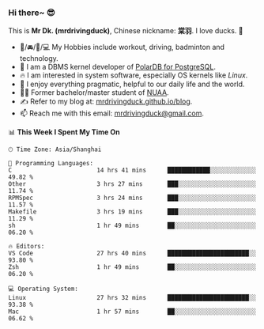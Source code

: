 ### Hi there~ 😎

This is **Mr Dk. (mrdrivingduck)**, Chinese nickname: **棠羽**. I love ducks. 🦆

- 💪/🚘/🏸/💻 My Hobbies include workout, driving, badminton and technology.
- 🍊 I am a DBMS kernel developer of [PolarDB for PostgreSQL](https://github.com/ApsaraDB/PolarDB-for-PostgreSQL).
- 🔥 I am interested in system software, especially OS kernels like *Linux*.
- 🔧 I enjoy everything pragmatic, helpful to our daily life and the world.
- 👨‍🎓 Former bachelor/master student of [NUAA](https://en.wikipedia.org/wiki/Nanjing_University_of_Aeronautics_and_Astronautics).
- ✍ Refer to my blog at: [mrdrivingduck.github.io/blog](https://mrdrivingduck.github.io/blog/).
- 📫 Reach me with this email: [mrdrivingduck@gmail.com](mailto:mrdrivingduck@gmail.com).

<!--START_SECTION:waka-->
📊 **This Week I Spent My Time On** 

```text
🕑︎ Time Zone: Asia/Shanghai

💬 Programming Languages: 
C                        14 hrs 41 mins      ████████████░░░░░░░░░░░░░   49.82 % 
Other                    3 hrs 27 mins       ███░░░░░░░░░░░░░░░░░░░░░░   11.74 % 
RPMSpec                  3 hrs 24 mins       ███░░░░░░░░░░░░░░░░░░░░░░   11.57 % 
Makefile                 3 hrs 19 mins       ███░░░░░░░░░░░░░░░░░░░░░░   11.29 % 
sh                       1 hr 49 mins        ██░░░░░░░░░░░░░░░░░░░░░░░   06.20 % 

🔥 Editors: 
VS Code                  27 hrs 40 mins      ███████████████████████░░   93.80 % 
Zsh                      1 hr 49 mins        ██░░░░░░░░░░░░░░░░░░░░░░░   06.20 % 

💻 Operating System: 
Linux                    27 hrs 32 mins      ███████████████████████░░   93.38 % 
Mac                      1 hr 57 mins        ██░░░░░░░░░░░░░░░░░░░░░░░   06.62 % 
```


<!--END_SECTION:waka-->

<!-- ![Mr Dk.'s GitHub Stats](https://github-readme-stats.vercel.app/api?username=mrdrivingduck&count_private&show_icons=true&theme=buefy) -->

<!-- ![Most Used Languages](https://github-readme-stats.vercel.app/api/top-langs/?username=mrdrivingduck&exclude_repo=mips32-CPU,snort-tcp-socket&theme=buefy&layout=compact&langs_count=10) -->


<!--
**mrdrivingduck/mrdrivingduck** is a ✨ _special_ ✨ repository because its `README.md` (this file) appears on your GitHub profile.

Here are some ideas to get you started:

- 🔭 I’m currently working on ...
- 🌱 I’m currently learning ...
- 👯 I’m looking to collaborate on ...
- 🤔 I’m looking for help with ...
- 💬 Ask me about ...
- 📫 How to reach me: ...
- 😄 Pronouns: ...
- ⚡ Fun fact: ...
-->
